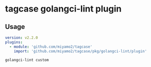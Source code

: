 # tagcase golangci-lint plugin

## Usage

```yaml
version: v2.2.0
plugins:
  - module: 'github.com/miyamo2/tagcase'
    import: 'github.com/miyamo2/tagcase/pkg/golangci-lint/plugin'
```

```sh
golangci-lint custom 
```